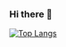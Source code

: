 ### Hi there 👋

[![Top Langs](https://github-readme-stats.vercel.app/api/top-langs/?username=typeWolffo&hide=php,html&theme=react)](https://github.com/typeWolffo/github-readme-stats)

